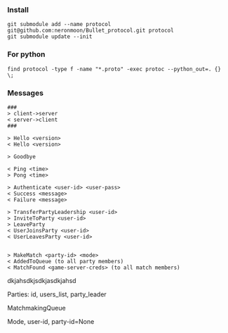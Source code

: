 ### Install
```
git submodule add --name protocol git@github.com:neronmoon/Bullet_protocol.git protocol
git submodule update --init
```

### For python
```
find protocol -type f -name "*.proto" -exec protoc --python_out=. {} \;
```

### Messages

```
###
> client->server
< server->client
###

> Hello <version>
< Hello <version>

> Goodbye

< Ping <time>
> Pong <time>

> Authenticate <user-id> <user-pass>
< Success <message>
< Failure <message>

> TransferPartyLeadership <user-id>
> InviteToParty <user-id>
> LeaveParty
< UserJoinsParty <user-id>
< UserLeavesParty <user-id>


> MakeMatch <party-id> <mode>
< AddedToQueue (to all party members)
< MatchFound <game-server-creds> (to all match members)
```
dkjahsdkjsdkjasdkjahsd





Parties:
id, users_list, party_leader


MatchmakingQueue

Mode, user-id, party-id=None
